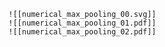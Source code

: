 

```image-layout-h
![[numerical_max_pooling_00.svg]]
![[numerical_max_pooling_01.pdf]]
![[numerical_max_pooling_02.pdf]]
```
